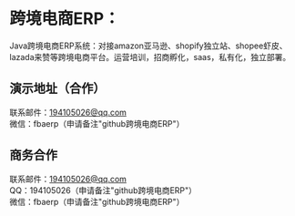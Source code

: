 # 跨境电商ERP：
Java跨境电商ERP系统：对接amazon亚马逊、shopify独立站、shopee虾皮、lazada来赞等跨境电商平台。运营培训，招商孵化，saas，私有化，独立部署。<br/>

## 演示地址（合作）
联系邮件：194105026@qq.com<br/>
微信：fbaerp（申请备注"github跨境电商ERP"）<br/>

## 商务合作
联系邮件：194105026@qq.com<br/>
QQ：194105026（申请备注"github跨境电商ERP"）<br/>
微信：fbaerp（申请备注"github跨境电商ERP"）<br/>

